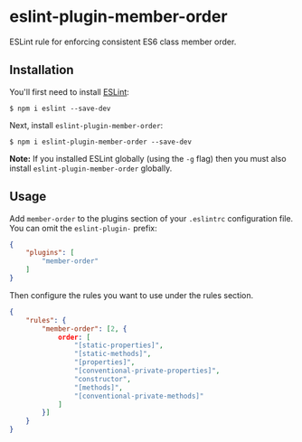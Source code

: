 # eslint-plugin-member-order

ESLint rule for enforcing consistent ES6 class member order.

## Installation

You'll first need to install [ESLint](http://eslint.org):

```
$ npm i eslint --save-dev
```

Next, install `eslint-plugin-member-order`:

```
$ npm i eslint-plugin-member-order --save-dev
```

**Note:** If you installed ESLint globally (using the `-g` flag) then you must also install `eslint-plugin-member-order` globally.

## Usage

Add `member-order` to the plugins section of your `.eslintrc` configuration file. You can omit the `eslint-plugin-` prefix:

```json
{
    "plugins": [
        "member-order"
    ]
}
```

Then configure the rules you want to use under the rules section.

```json
{
    "rules": {
        "member-order": [2, {
			order: [
				"[static-properties]",
				"[static-methods]",
				"[properties]",
				"[conventional-private-properties]",
				"constructor",
				"[methods]",
				"[conventional-private-methods]"
			]
		}]
    }
}
```
